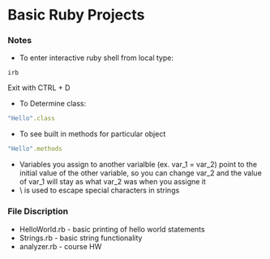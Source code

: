 # Basic Ruby Projects

### Notes
* To enter interactive ruby shell from local type:
```
irb
```
Exit with CTRL + D
* To Determine class:
```ruby
"Hello".class
```
* To see built in methods for particular object
```ruby
"Hello".methods
```
* Variables you assign to another varialble (ex. var_1 = var_2) point to the initial value of the other variable, so you can change var_2 and the value of var_1 will stay as what var_2 was when you assigne it
* \ is used to escape special characters in strings

### File Discription
* HelloWorld.rb - basic printing of hello world statements
* Strings.rb - basic string functionality
* analyzer.rb - course HW
